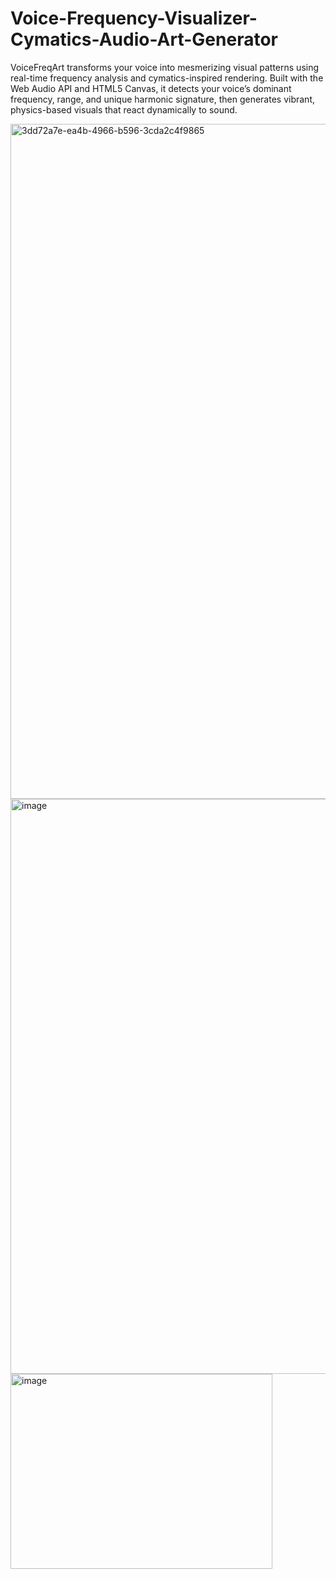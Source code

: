# Voice-Frequency-Visualizer-Cymatics-Audio-Art-Generator
VoiceFreqArt transforms your voice into mesmerizing visual patterns using real-time frequency analysis and cymatics-inspired rendering. Built with the Web Audio API and HTML5 Canvas, it detects your voice’s dominant frequency, range, and unique harmonic signature, then generates vibrant, physics-based visuals that react dynamically to sound.


<img width="1920" height="1080" alt="3dd72a7e-ea4b-4966-b596-3cda2c4f9865" src="https://github.com/user-attachments/assets/3afad403-f25a-4d31-a5c4-88204cb599a8" />
<img width="1902" height="920" alt="image" src="https://github.com/user-attachments/assets/ddc3bee1-09e9-464c-bbfb-62ab902d1e46" />
<img width="419" height="312" alt="image" src="https://github.com/user-attachments/assets/240d169a-6069-4817-899a-ed0061a12639" />

